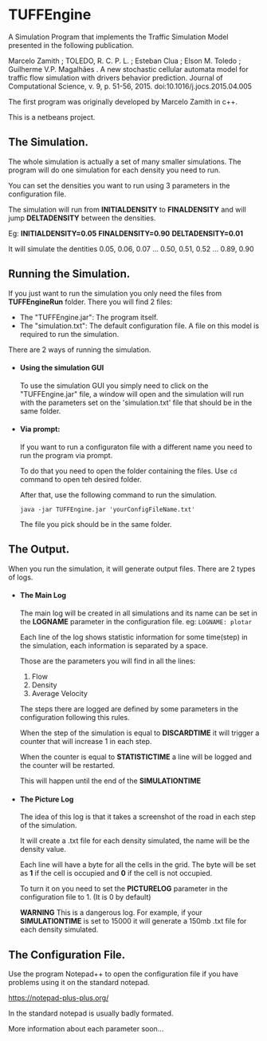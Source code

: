 # TUFFEngine
A Simulation Program that implements the Traffic Simulation Model presented in the following publication. 

Marcelo Zamith ; TOLEDO, R. C. P. L. ; Esteban Clua ; Elson M. Toledo ; Guilherme V.P. Magalhães . A new stochastic cellular automata model for traffic flow simulation with drivers behavior prediction. Journal of Computational Science, v. 9, p. 51-56, 2015.  doi:10.1016/j.jocs.2015.04.005

The first program was originally developed by Marcelo Zamith in c++.

This is a netbeans project.


## The Simulation.

  The whole simulation is actually a set of many smaller simulations. The program will do one simulation for each density you need to run.
  
  You can set the densities you want to run using 3 parameters in the configuration file.
  
  The simulation will run from **INITIALDENSITY** to **FINALDENSITY** and will jump **DELTADENSITY** between the densities.
  
  Eg: **INITIALDENSITY=0.05**  **FINALDENSITY=0.90**  **DELTADENSITY=0.01** 
  
  It will simulate the dentities 0.05, 0.06, 0.07 ... 0.50, 0.51, 0.52 ... 0.89, 0.90

## Running the Simulation.
If you just want to run the simulation you only need the files from **TUFFEngineRun** folder.
There you will find 2 files:
- The "TUFFEngine.jar": The program itself.
- The "simulation.txt": The default configuration file.
  A file on this model is required to run the simulation.
  
There are 2 ways of running the simulation.
- #### Using the simulation GUI
  To use the simulation GUI you simply need to click on the "TUFFEngine.jar" file, a window will open and the simulation will run with the parameters set on the 'simulation.txt' file that should be in the same folder.
  
- #### Via prompt:


   If you want to run a configuraton file with a different name you need to run the program via prompt.
   
   To do that you need to open the folder containing the files. Use `cd` command to open teh desired folder.
   
   After that, use the following command to run the simulation.
   
   `java -jar TUFFEngine.jar 'yourConfigFileName.txt'`
   
   The file you pick should be in the same folder.

  
## The Output.
When you run the simulation, it will generate output files.
There are 2 types of logs.
- #### The Main Log
  The main log will be created in all simulations and its name can be set in the **LOGNAME** parameter in the configuration file. eg: `LOGNAME: plotar`
  
  Each line of the log shows statistic information for some time(step) in the simulation, each information is separated by a space.
  
  Those are the parameters you will find in all the lines:
  
   1. Flow
   2. Density
   3. Average Velocity
  
   The steps there are logged are defined by some parameters in the configuration following this rules.
  
   When the step of the simulation is equal to **DISCARDTIME** it will trigger a counter that will increase 1 in each step.
  
   When the counter is equal to **STATISTICTIME** a line will be logged and the counter will be restarted.
   
   This will happen until the end of the **SIMULATIONTIME**
  
 - #### The Picture Log
 
    The idea of this log is that it takes a screenshot of the road in each step of the simulation.
    
    It will create a .txt file for each density simulated, the name will be the density value.

    Each line will have a byte for all the cells in the grid. The byte will be set as **1** if the cell is occupied and **0** if the cell is not occupied.
    
    To turn it on you need to set the **PICTURELOG** parameter in the configuration file to 1. (It is 0 by default)
    
    **WARNING** This is a dangerous log. For example, if your **SIMULATIONTIME** is set to 15000 it will generate a 150mb .txt file for each density simulated.
    
## The Configuration File.
  Use the program Notepad++ to open the configuration file if you have problems using it on the standard notepad.
  
  https://notepad-plus-plus.org/
  
  In the standard notepad is usually badly formated.


  More information about each parameter soon...
  
  
  
  
  


